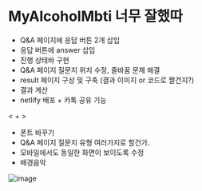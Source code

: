 # MyAlcoholMbti 너무 잘했따

* Q&A 페이지에 응답 버튼 2개 삽입
* 응답 버튼에 answer 삽입
* 진행 상태바 구현
* Q&A 페이지 질문지 위치 수정, 줄바꿈 문제 해결
* result 페이지 구상 및 구축 (결과 이미지 or 코드로 짤건지?)
* 결과 계산
* netlify 배포 + 카톡 공유 기능

< + >
* 폰트 바꾸기
* Q&A 페이지 질문지 유형 여러가지로 할건가.
* 모바일에서도 동일한 화면이 보이도록 수정
* 배경음악



![image](https://user-images.githubusercontent.com/72649564/167237702-0bf1a2a2-27e4-43cc-b504-75493c4000af.png)
